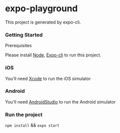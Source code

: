 # expo-playground

This project is generated by expo-cli. 


### Getting Started

Prerequisites 

Please install [Node](https://nodejs.org/en/), [Expo-cli](https://docs.expo.dev/get-started/installation/) to run this project.

### iOS

You'll need [Xcode](https://developer.apple.com/xcode/) to run the iOS simulator

### Android

You'll need [AndroidStudio](https://developer.android.com/studio) to run the Android simulator

### Run the project
`npm install` && `expo start`

